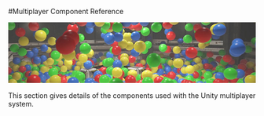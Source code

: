 #Multiplayer Component Reference

![](../uploads/Main/UnetReferenceIntroImage.jpg)

This section gives details of the components used with the Unity multiplayer system. 